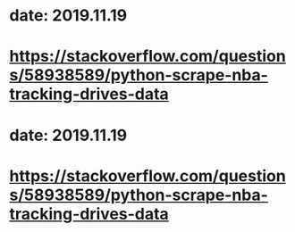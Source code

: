 # date: 2019.11.19
# https://stackoverflow.com/questions/58938589/python-scrape-nba-tracking-drives-data
# date: 2019.11.19
# https://stackoverflow.com/questions/58938589/python-scrape-nba-tracking-drives-data
